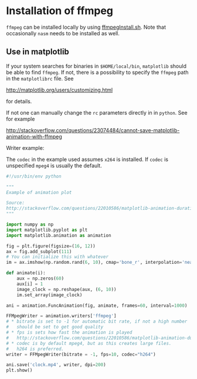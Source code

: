 # Installation of ffmpeg

`ffmpeg` can be installed locally by using [ffmpegInstall.sh](../installScripts/ffmpegInstall.sh).
Note that occasionally `nasm` needs to be installed as well.

## Use in matplotlib
If your system searches for binaries in `$HOME/local/bin`, `matplotlib` should
be able to find `ffmpeg`. If not, there is a possibility to specify the
`ffmpeg` path in the `matplotlibrc` file. See

http://matplotlib.org/users/customizing.html

for details.

If not one can manually change the `rc` parameters directly in in `python`. See
for example

http://stackoverflow.com/questions/23074484/cannot-save-matplotlib-animation-with-ffmpeg

Writer example:

The `codec` in the example used assumes `x264` is installed.
If `codec` is unspecified `mpeg4` is usually the default.

```python
#!/usr/bin/env python

"""
Example of animation plot

Source:
http://stackoverflow.com/questions/22010586/matplotlib-animation-duration
"""

import numpy as np
import matplotlib.pyplot as plt
import matplotlib.animation as animation

fig = plt.figure(figsize=(16, 12))
ax = fig.add_subplot(111)
# You can initialize this with whatever
im = ax.imshow(np.random.rand(6, 10), cmap='bone_r', interpolation='nearest')

def animate(i):
    aux = np.zeros(60)
    aux[i] = 1
    image_clock = np.reshape(aux, (6, 10))
    im.set_array(image_clock)

ani = animation.FuncAnimation(fig, animate, frames=60, interval=1000)

FFMpegWriter = animation.writers['ffmpeg']
# * bitrate is set to -1 for automatic bit rate, if not a high number
#   should be set to get good quality
# * fps is sets how fast the animation is played
#   http://stackoverflow.com/questions/22010586/matplotlib-animation-duration
# * codec is by default mpeg4, but as this creates large files.
#   h264 is preferred.
writer = FFMpegWriter(bitrate = -1, fps=10, codec="h264")

ani.save('clock.mp4', writer, dpi=200)
plt.show()
```
